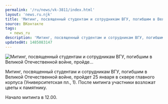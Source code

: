 ```yaml
---
permalink: '/ru/news/vk-3811/index.html'
layout: 'news.ru.njk'
title: 'Митинг, посвященный студентам и сотрудникам ВГУ, погибшим в Великой Отечественной войне, пройде'
source: ВКонтакте
tags:
  - news_ru
description: 'Митинг, посвященный студентам и сотрудникам ВГУ, погибшим в Великой Отечественной войне, пройде…'
updatedAt: 1485083147
---
```

![Митинг, посвященный студентам и сотрудникам ВГУ, погибшим в Великой Отечественной войне, пройде…](https://sun9-48.userapi.com/impf/c837728/v837728481/1c8bf/acL7Q-rj_tg.jpg?size=800x533&quality=96&proxy=1&sign=11f9952303696225e4474711adb2fa93&c_uniq_tag=PqroYF7XeUv6yjSH85hibA-1sqxlhbWCHslHrScJ1Ds&type=album)

Митинг, посвященный студентам и сотрудникам ВГУ, погибшим в Великой Отечественной войне, пройдет 25 января в сквере главного корпуса (Университетская пл., 1). После митинга участники возложат цветы к памятнику.

Начало митинга в 12.00.
